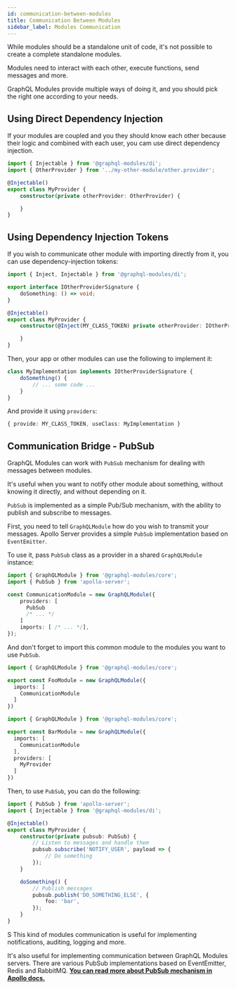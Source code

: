 ```yaml
---
id: communication-between-modules
title: Communication Between Modules
sidebar_label: Modules Communication
---
```


While modules should be a standalone unit of code, it's not possible to create a complete standalone modules.

Modules need to interact with each other, execute functions, send messages and more.

GraphQL Modules provide multiple ways of doing it, and you should pick the right one according to your needs.

## Using Direct Dependency Injection

If your modules are coupled and you they should know each other because their logic and combined with each user, you cam use direct dependency injection.

```typescript
import { Injectable } from '@graphql-modules/di';
import { OtherProvider } from '../my-other-module/other.provider';

@Injectable()
export class MyProvider {
    constructor(private otherProvider: OtherProvider) {

    }
}
```

## Using Dependency Injection Tokens

If you wish to communicate other module with importing directly from it, you can use dependency-injection tokens:

```typescript
import { Inject, Injectable } from '@graphql-modules/di';

export interface IOtherProviderSignature {
    doSomething: () => void;
}

@Injectable()
export class MyProvider {
    constructor(@Inject(MY_CLASS_TOKEN) private otherProvider: IOtherProviderSignature) {

    }
}
```

Then, your app or other modules can use the following to implement it:

```typescript
class MyImplementation implements IOtherProviderSignature {
    doSomething() {
        // ... some code ...
    }
}
```

And provide it using `providers`:

```typescript
{ provide: MY_CLASS_TOKEN, useClass: MyImplementation }
```

## Communication Bridge - PubSub

GraphQL Modules can work with `PubSub` mechanism for dealing with messages between modules.

It's useful when you want to notify other module about something, without knowing it directly, and without depending on it.

`PubSub` is implemented as a simple Pub/Sub mechanism, with the ability to publish and subscribe to messages.

First, you need to tell `GraphQLModule` how do you wish to transmit your messages. Apollo Server provides a simple `PubSub` implementation based on `EventEmitter`.

To use it, pass `PubSub` class as a provider in a shared `GraphQLModule` instance:

```typescript
import { GraphQLModule } from '@graphql-modules/core';
import { PubSub } from 'apollo-server';

const CommunicationModule = new GraphQLModule({
    providers: [
      PubSub
      /* ... */
    ]
    imports: [ /* ... */],
});
```

And don't forget to import this common module to the modules you want to use `PubSub`.

```typescript
import { GraphQLModule } from '@graphql-modules/core';

export const FooModule = new GraphQLModule({
  imports: [
    CommunicationModule
  ]
})
```

```typescript
import { GraphQLModule } from '@graphql-modules/core';

export const BarModule = new GraphQLModule({
  imports: [
    CommunicationModule
  ],
  providers: [
    MyProvider
  ]
})
```

Then, to use `PubSub`, you can do the following:

```typescript
import { PubSub } from 'apollo-server';
import { Injectable } from '@graphql-modules/di';

@Injectable()
export class MyProvider {
    constructor(private pubsub: PubSub) {
        // Listen to messages and handle them
        pubsub.subscribe('NOTIFY_USER', payload => {
            // Do something
        });
    }

    doSomething() {
        // Publish messages
        pubsub.publish('DO_SOMETHING_ELSE', {
            foo: 'bar',
        });
    }
}
```
S
This kind of modules communication is useful for implementing notifications, auditing, logging and more.

It's also useful for implementing communication between GraphQL Modules servers. There are various PubSub implementations based on EventEmitter, Redis and RabbitMQ.
**[You can read more about PubSub mechanism in Apollo docs.](https://www.apollographql.com/docs/apollo-server/features/subscriptions.html#PubSub-Implementations)**
